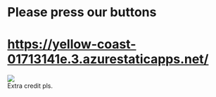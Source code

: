 # Please press our buttons <br>
# https://yellow-coast-01713141e.3.azurestaticapps.net/
![](https://media.giphy.com/media/vFKqnCdLPNOKc/giphy.gif)
<br>
Extra credit pls.